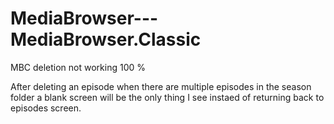 MediaBrowser---MediaBrowser.Classic
===================================

MBC deletion not working 100 %

After deleting an episode when there are multiple episodes in the season folder a blank screen will be the only thing I see instaed of returning back to episodes screen.
